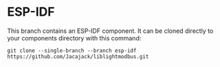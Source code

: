 # ESP-IDF

This branch contains an ESP-IDF component. It can be cloned directly to your components directory with this command:
```
git clone --single-branch --branch esp-idf https://github.com/Jacajack/liblightmodbus.git
```
